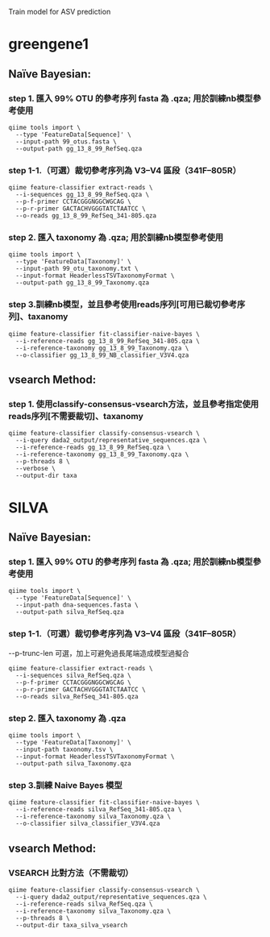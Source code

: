 Train model for ASV prediction

# greengene1
## Naïve Bayesian: 
### step 1. 匯入 99% OTU 的參考序列 fasta 為 .qza; 用於訓練nb模型參考使用
```
qiime tools import \
  --type 'FeatureData[Sequence]' \
  --input-path 99_otus.fasta \
  --output-path gg_13_8_99_RefSeq.qza
```

### step 1-1.（可選）裁切參考序列為 V3–V4 區段（341F–805R）
```
qiime feature-classifier extract-reads \
  --i-sequences gg_13_8_99_RefSeq.qza \
  --p-f-primer CCTACGGGNGGCWGCAG \
  --p-r-primer GACTACHVGGGTATCTAATCC \
  --o-reads gg_13_8_99_RefSeq_341-805.qza
```

### step 2. 匯入 taxonomy 為 .qza; 用於訓練nb模型參考使用
```
qiime tools import \
  --type 'FeatureData[Taxonomy]' \
  --input-path 99_otu_taxonomy.txt \
  --input-format HeaderlessTSVTaxonomyFormat \
  --output-path gg_13_8_99_Taxonomy.qza
```


### step 3.訓練nb模型，並且參考使用reads序列[可用已裁切參考序列]、taxanomy
```
qiime feature-classifier fit-classifier-naive-bayes \
  --i-reference-reads gg_13_8_99_RefSeq_341-805.qza \
  --i-reference-taxonomy gg_13_8_99_Taxonomy.qza \
  --o-classifier gg_13_8_99_NB_classifier_V3V4.qza
```


## vsearch Method:
### step 1. 使用classify-consensus-vsearch方法，並且參考指定使用reads序列[不需要裁切]、taxanomy
```
qiime feature-classifier classify-consensus-vsearch \
  --i-query dada2_output/representative_sequences.qza \
  --i-reference-reads gg_13_8_99_RefSeq.qza \
  --i-reference-taxonomy gg_13_8_99_Taxonomy.qza \
  --p-threads 8 \
  --verbose \
  --output-dir taxa
```



# SILVA
## Naïve Bayesian: 
### step 1. 匯入 99% OTU 的參考序列 fasta 為 .qza; 用於訓練nb模型參考使用
```
qiime tools import \
  --type 'FeatureData[Sequence]' \
  --input-path dna-sequences.fasta \
  --output-path silva_RefSeq.qza
```

### step 1-1.（可選）裁切參考序列為 V3–V4 區段（341F–805R）
--p-trunc-len 可選，加上可避免過長尾端造成模型過擬合
```
qiime feature-classifier extract-reads \
  --i-sequences silva_RefSeq.qza \
  --p-f-primer CCTACGGGNGGCWGCAG \
  --p-r-primer GACTACHVGGGTATCTAATCC \
  --o-reads silva_RefSeq_341-805.qza
```

### step 2. 匯入 taxonomy 為 .qza
```
qiime tools import \
  --type 'FeatureData[Taxonomy]' \
  --input-path taxonomy.tsv \
  --input-format HeaderlessTSVTaxonomyFormat \
  --output-path silva_Taxonomy.qza
```


### step 3.訓練 Naive Bayes 模型
```
qiime feature-classifier fit-classifier-naive-bayes \
  --i-reference-reads silva_RefSeq_341-805.qza \
  --i-reference-taxonomy silva_Taxonomy.qza \
  --o-classifier silva_classifier_V3V4.qza
```


## vsearch Method:
### VSEARCH 比對方法（不需裁切）
```
qiime feature-classifier classify-consensus-vsearch \
  --i-query dada2_output/representative_sequences.qza \
  --i-reference-reads silva_RefSeq.qza \
  --i-reference-taxonomy silva_Taxonomy.qza \
  --p-threads 8 \
  --output-dir taxa_silva_vsearch
```

